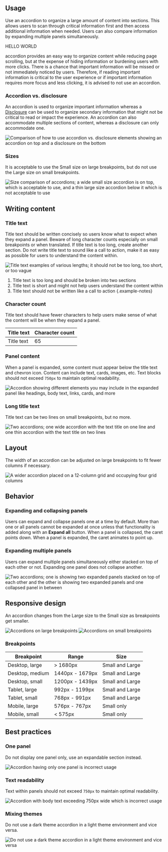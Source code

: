 ## Usage 
Use an accordion to organize a large amount of content into sections. This allows users to scan through critical information first and then access additional information when needed. Users can also compare information by expanding multiple panels simultaneously.

HELLO WORLD

 accordion provides an easy way to organize content while reducing page scrolling, but at the expense of hiding information or burdening users with more clicks. There is a chance that important information will be missed or not immediately noticed by users. Therefore, if reading important information is critical to the user experience or if important information requires more focus and less clicking, it is advised to not use an accordion.

### Accordion vs. disclosure 
An accordion is used to organize important information whereas a [Disclosure](/patterns/dislosure) can be used to organize secondary information that might not be critical to read or impact the experience. An accordion can also accommodate multiple sections of content, whereas a disclosure can only accommodate one.

<uxdot-example>
   <img src="{{ '../accordion-vs-disclosure.png' | url }}" alt="Comparison of how to use accordion vs. disclosure elements showing an accordion on top and a disclosure on the bottom">
</uxdot-example>

### Sizes 
It is acceptable to use the Small size on large breakpoints, but do not use the Large size on small breakpoints.

<uxdot-example>
   <img src="{{ '../accordion-sizes-best-practices.png' | url }}" alt="Size comparison of accordions; a wide small size accordion is on top, which is acceptable to use, and a thin large size accordion below it which is not acceptable to use">
</uxdot-example>


## Writing content 
### Title text 
Title text should be written concisely so users know what to expect when they expand a panel. Beware of long character counts especially on small breakpoints or when translated. If title text is too long, create another section. Do not write title text to sound like a call to action, make it as easy as possible for users to understand the content within.

<uxdot-example>
   <img src="{{ '../accordion-title-text.png' | url }}" alt="Title text examples of various lengths; it should not be too long, too short, or too vague">
</uxdot-example>

1) Title text is too long and should be broken into two sections
2) Title text is short and might not help users understand the content within
3) Title text should not be written like a call to action
   {.example-notes}

### Character count 
Title text should have fewer characters to help users make sense of what the content will be when they expand a panel.

<rh-table>
  <table>
    <thead>
      <tr>
        <th scope="col" data-label="Title text">Title text</th>
        <th scope="col" data-label="Character count">Character count</th>
      </tr>
    </thead>
    <tbody>
      <tr>
        <td data-label="Title text">Title text</td>
        <td data-label="Character count">65</td>
      </tr>
    </tbody>
  </table>
</rh-table>
    
### Panel content 
When a panel is expanded, some content must appear below the title text and chevron icon. Content can include text, cards, images, etc. Text blocks should not exceed `750px` to maintain optimal readability.

<uxdot-example>
  <img src="{{ '../accordion-panel-content.png' | url }}" alt="Accordion showing different elements you may include in the expanded panel like headings, body text, links, cards, and more">
</uxdot-example>

### Long title text 
Title text can be two lines on small breakpoints, but no more.

<uxdot-example width-adjustment="544px">
  <img src="{{ '../accordion-long-title-text.png' | url }}" alt="Two accordions; one wide accordion with the text title on one line and one thin accordion with the text title on two lines">
</uxdot-example>

## Layout 
The width of an accordion can be adjusted on large breakpoints to fit fewer columns if necessary.

<uxdot-example width-adjustment="872px">
  <img src="{{ '../accordion-layout.png' | url }}" alt="A wider accordion placed on a 12-column grid and occupying four grid columns">
</uxdot-example>

## Behavior

### Expanding and collapsing panels 
Users can expand and collapse panels one at a time by default. More than one or all panels cannot be expanded at once unless that functionality is added along with an **Expand all** button. When a panel is collapsed, the caret points down. When a panel is expanded, the caret animates to point up.

### Expanding multiple panels 
Users can expand multiple panels simultaneously either stacked on top of each other or not. Expanding one panel does not collapse another.

<uxdot-example width-adjustment="872px" >
  <img src="{{ '../accordion-expanding-multiple-panels.png' | url }}" alt="Two accordions; one is showing two expanded panels stacked on top of each other and the other is showing two expanded panels and one collapsed panel in between">
</uxdot-example>

## Responsive design 
An accordion changes from the Large size to the Small size as breakpoints get smaller.

<uxdot-example no-border variant="full">
  <img src="{{ '../accordion-breakpoints-large.png' | url }}" alt="Accordions on large breakpoints">
</uxdot-example>

<uxdot-example no-border width-adjustment="576px" alignment="left" variant="full">
  <img src="{{ '../accordion-breakpoints-small.png' | url }}" alt="Accordions on small breakpoints">
</uxdot-example>

### Breakpoints

<rh-table>
  <table>
    <thead>
      <tr>
        <th scope="col" data-label="Breakpoint">Breakpoint</th>
        <th scope="col" data-label="Range">Range</th>
        <th scope="col" data-label="Size">Size</th>
      </tr>
    </thead>
    <tbody>
      <tr>
        <td data-label="Breakpoint">Desktop, large</td>
        <td data-label="Range">> 1680px</td>
        <td data-label="Size">Small and Large</td>
      </tr>
      <tr>
        <td data-label="Breakpoint">Desktop, medium</td>
        <td data-label="Range">1440px - 1679px</td>
        <td data-label="Size">Small and Large</td>
      </tr>
      <tr>
        <td data-label="Breakpoint">Desktop, small</td>
        <td data-label="Range">1200px - 1439px</td>
        <td data-label="Size">Small and Large</td>
      </tr>
      <tr>
        <td data-label="Breakpoint">Tablet, large</td>
        <td data-label="Range">992px - 1199px</td>
        <td data-label="Size">Small and Large</td>
      </tr>
      <tr>
        <td data-label="Breakpoint">Tablet, small</td>
        <td data-label="Range">768px - 991px</td>
        <td data-label="Size">Small and Large</td>
      </tr>
      <tr>
        <td data-label="Breakpoint">Mobile, large</td>
        <td data-label="Range">576px - 767px</td>
        <td data-label="Size">Small only</td>
      </tr>
      <tr>
        <td data-label="Breakpoint">Mobile, small</td>
        <td data-label="Range">< 575px</td>
        <td data-label="Size">Small only</td>
      </tr>
    </tbody>
  </table>
</rh-table>

## Best practices 
### One panel 
Do not display one panel only, use an expandable section instead.

<uxdot-example danger>
  <img src="{{ '../accordion-best-practice-1.png' | url }}" alt="Accordion having only one panel is incorrect usage">
</uxdot-example>

### Text readability 
Text within panels should not exceed `750px` to maintain optimal readability.

<uxdot-example danger>
  <img src="{{ '../accordion-best-practice-2.png' | url }}" alt="Accordion with body text exceeding 750px wide which is incorrect usage">
</uxdot-example>


### Mixing themes 
Do not use a dark theme accordion in a light theme environment and vice versa.

<uxdot-example danger>
  <img src="{{ '../accordion-best-practice-3.png' | url }}" alt="Do not use a dark theme accordion in a light theme environment and vice versa">
</uxdot-example>
